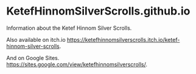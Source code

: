 # KetefHinnomSilverScrolls.github.io
Information about the Ketef Hinnom Silver Scrolls.

Also available on itch.io https://ketefhinnomsilverscrolls.itch.io/ketef-hinnom-silver-scrolls.

And on Google Sites. https://sites.google.com/view/ketefhinnomsilverscrolls/.
